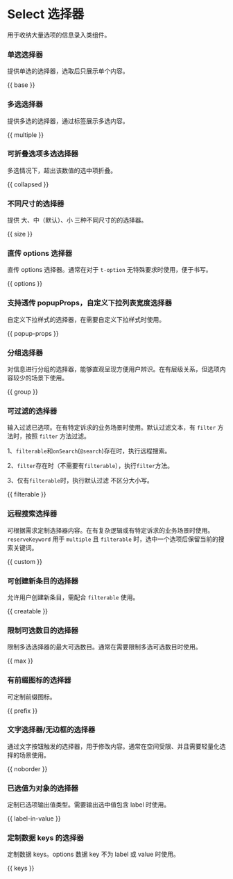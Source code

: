 # Select 选择器

用于收纳大量选项的信息录入类组件。

### 单选选择器

提供单选的选择器，选取后只展示单个内容。

{{ base }}

### 多选选择器

提供多选的选择器，通过标签展示多选内容。

{{ multiple }}

### 可折叠选项多选选择器

多选情况下，超出该数值的选中项折叠。

{{ collapsed }}

### 不同尺寸的选择器

提供 大、中（默认）、小 三种不同尺寸的的选择器。

{{ size }}

### 直传 options 选择器

直传 options 选择器。通常在对于 `t-option` 无特殊要求时使用，便于书写。

{{ options }}

### 支持透传 popupProps，自定义下拉列表宽度选择器

自定义下拉样式的选择器，在需要自定义下拉样式时使用。

{{ popup-props }}

### 分组选择器

对信息进行分组的选择器，能够直观呈现方便用户辨识。在有层级关系，但选项内容较少的场景下使用。

{{ group }}

### 可过滤的选择器

输入过滤已选项。在有特定诉求的业务场景时使用。默认过滤文本，有 `filter` 方法时，按照 `filter` 方法过滤。

1、`filterable`和`onSearch`(`@search`)存在时，执行远程搜索。

2、`filter`存在时（不需要有`filterable`），执行`filter`方法。

3、仅有`filterable`时，执行默认过滤 不区分大小写。

{{ filterable }}

### 远程搜索选择器

可根据需求定制选择器内容。在有复杂逻辑或有特定诉求的业务场景时使用。`reserveKeyword` 用于 `multiple` 且 `filterable` 时，选中一个选项后保留当前的搜索关键词。

{{ custom }}

### 可创建新条目的选择器

允许用户创建新条目，需配合 `filterable` 使用。

{{ creatable }}

### 限制可选数目的选择器

限制多选选择器的最大可选数目。通常在需要限制多选可选数目时使用。

{{ max }}

### 有前缀图标的选择器

可定制前缀图标。

{{ prefix }}

### 文字选择器/无边框的选择器

通过文字按钮触发的选择器，用于修改内容。通常在空间受限、并且需要轻量化选择的场景使用。

{{ noborder }}

### 已选值为对象的选择器

定制已选项输出值类型。需要输出选中值包含 label 时使用。

{{ label-in-value }}

### 定制数据 keys 的选择器

定制数据 keys。options 数据 key 不为 label 或 value 时使用。

{{ keys }}
